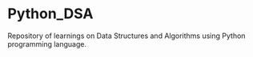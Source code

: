 # Python_DSA
Repository of learnings on Data Structures and Algorithms using Python programming language.
